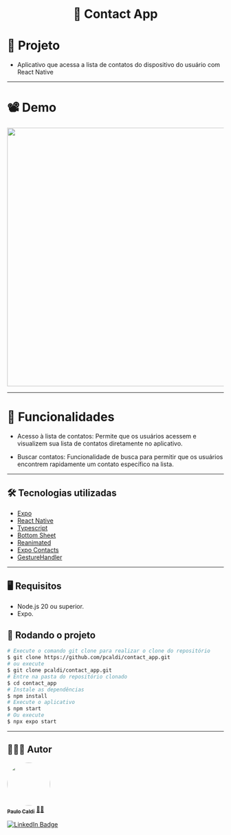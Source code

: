 <h1 align="center">📱 Contact App</h1>

# 📲 Projeto
-  Aplicativo que acessa a lista de contatos do dispositivo do usuário com React Native

---

# 📽️ Demo
<div align="center" >
   <img height="600" src="./src/assets/demo.gif"/>
</div>

---
# 🚀 Funcionalidades

- Acesso à lista de contatos: Permite que os usuários acessem e visualizem sua lista de contatos diretamente no aplicativo.

- Buscar contatos: Funcionalidade de busca para permitir que os usuários encontrem rapidamente um contato específico na lista.

---

## 🛠️ Tecnologias utilizadas
* [Expo](https://expo.dev/)
* [React Native](https://reactnative.dev/)
* [Typescript](https://www.typescriptlang.org/)
* [Bottom Sheet](https://ui.gorhom.dev/components/bottom-sheet/)
* [Reanimated](https://docs.expo.dev/versions/latest/sdk/reanimated/)
* [Expo Contacts](https://docs.expo.dev/versions/latest/sdk/contacts/)
* [GestureHandler](https://docs.expo.dev/versions/latest/sdk/gesture-handler/)

---
## 🖥️ Requisitos

- Node.js 20 ou superior.
- Expo.

## 🎡 Rodando o projeto

```bash
# Execute o comando git clone para realizar o clone do repositório
$ git clone https://github.com/pcaldi/contact_app.git
# ou execute
$ git clone pcaldi/contact_app.git
# Entre na pasta do repositório clonado
$ cd contact_app
# Instale as dependências
$ npm install
# Execute o aplicativo
$ npm start
# Ou execute
$ npx expo start
```

---

## 👨🏻‍💻 Autor

<a href="https://github.com/pcaldi">
 <img style="border-radius: 50%;" src="https://github.com/pcaldi.png" width="100px;" alt=""/>
 <br />
 <sub><b>Paulo Caldi</b></sub></a> <a href="https://github.com/pcaldi" title="emoji">🙋🏻</a>
 <br />

[![LinkedIn Badge](https://img.shields.io/badge/-Paulo-blue?style=flat-square&logo=Linkedin&logoColor=white&link=https://www.linkedin.com/in/pcaldi/)](https://www.linkedin.com/in/pcaldi/)
